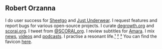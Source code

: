 ## Robert Orzanna 
I do user success for [Sheetgo](http://sheetgo.com/) and [Just Underwear](http://justunderwear.de). I request features and report bugs for various open-source projects. I curate [degrowth.org](http://degrowth.org) and [scorai.org](http://scorai.org). I tweet from [@SCORAI_org](https://twitter.com/SCORAI_org). I review subtitles for [Amara](http://amara.org). I mix [news](https://m.simplepie.org/?feed=http%3A%2F%2Ffeed.informer.com%2Fdigests%2FQFNTQVYOWR%2Ffeeder.rss), [videos](https://m.simplepie.org/?feed=http%3A%2F%2Ffeed.informer.com%2Fdigests%2F8TNAOXX3EU%2Ffeeder.rss) and [podcasts](https://player.fm/orschiro/filter/all). I practise a resonant life.[¹](https://www.youtube.com/watch?v=VYjwQm_oTu4) [²](https://www.deutschlandfunknova.de/beitrag/resonanz-eine-soziologie-des-guten-lebens) [³](https://player.fm/series/swr2-wissen/aula-wir-brauchen-mehr-resonanz-auswege-aus-der-beschleunigungsgesellschaft) You can find the favicon [here](https://favicon.io/favicon-generator/?t=R&ff=Londrina+Shadow&fs=100&fc=%23000&b=rounded&bc=%23209CEE).
